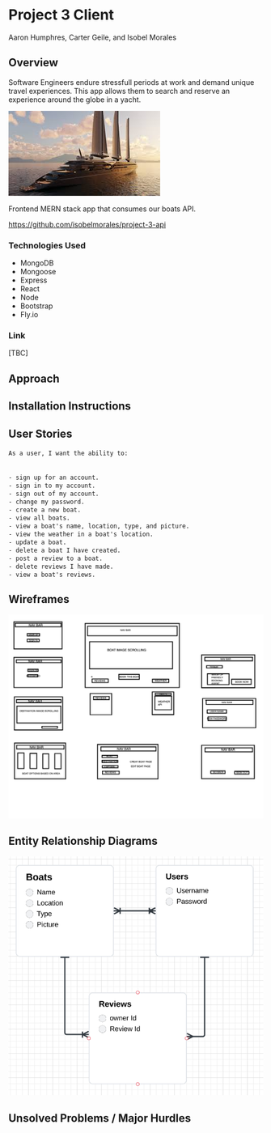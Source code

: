 # Project 3 Client

Aaron Humphres, Carter Geile, and Isobel Morales

## Overview 

Software Engineers endure stressfull periods at work and demand unique travel experiences. This app allows them to search and reserve an experience around the globe in a yacht.

![Alt text](images/YACHT.jpeg)


Frontend MERN stack app that consumes our boats API. 

https://github.com/isobelmorales/project-3-api

### Technologies Used
- MongoDB
- Mongoose
- Express
- React
- Node
- Bootstrap
- Fly.io

### Link

[TBC]

## Approach

## Installation Instructions

## User Stories 

```
As a user, I want the ability to: 


- sign up for an account.
- sign in to my account.
- sign out of my account.
- change my password.
- create a new boat.
- view all boats. 
- view a boat's name, location, type, and picture.
- view the weather in a boat's location.
- update a boat.
- delete a boat I have created. 
- post a review to a boat.
- delete reviews I have made.
- view a boat's reviews. 
```

## Wireframes

![Alt text](images/YACHT%20WIREFRAMES.png)

## Entity Relationship Diagrams
![ERD](images/Screen%20Shot%202023-02-13%20at%208.48.02%20AM.png)

## Unsolved Problems / Major Hurdles 
